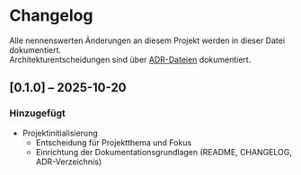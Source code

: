 # Changelog

Alle nennenswerten Änderungen an diesem Projekt werden in dieser Datei dokumentiert.  
Architekturentscheidungen sind über [ADR-Dateien](./docs/adr/) dokumentiert.

## [0.1.0] – 2025-10-20
### Hinzugefügt
- Projektinitialisierung  
  - Entscheidung für Projektthema und Fokus  
  - Einrichtung der Dokumentationsgrundlagen (README, CHANGELOG, ADR-Verzeichnis)

